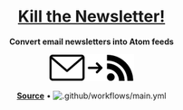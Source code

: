 <h1 align="center">
<a href="https://www.kill-the-newsletter.com">Kill the Newsletter!</a>
</h1>

<p align="center">
<strong>Convert email newsletters into Atom feeds</strong>
</p>

<p align="center">
<img alt="Convert email newsletters into Atom feeds" src="static/logo.png" width="150" />
</p>

<p align="center">
<strong><a href="https://github.com/leafac/www.kill-the-newsletter.com">Source</a></strong> • <img alt=".github/workflows/main.yml" src="https://github.com/leafac/www.kill-the-newsletter.com/workflows/.github/workflows/main.yml/badge.svg" />
</p>
